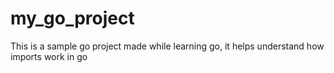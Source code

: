 # my_go_project
This is a sample go project made while learning go, it helps understand how imports work in go
